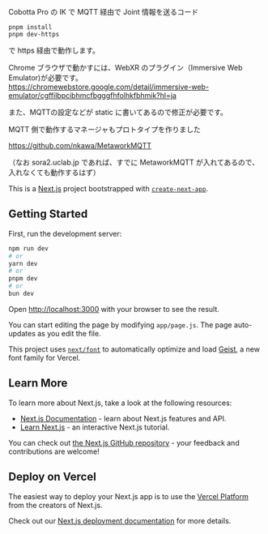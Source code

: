 Cobotta Pro の IK で MQTT 経由で Joint 情報を送るコード

```
pnpm install 
pnpm dev-https
```

で https 経由で動作します。

Chrome ブラウザで動かすには、WebXR のプラグイン（Immersive Web Emulator)が必要です。
https://chromewebstore.google.com/detail/immersive-web-emulator/cgffilbpcibhmcfbgggfhfolhkfbhmik?hl=ja

また、MQTTの設定などが static に書いてあるので修正が必要です。

MQTT 側で動作するマネージャもプロトタイプを作りました

https://github.com/nkawa/MetaworkMQTT

（なお sora2.uclab.jp であれば、すでに MetaworkMQTT が入れてあるので、入れなくても動作するはず）




This is a [Next.js](https://nextjs.org) project bootstrapped with [`create-next-app`](https://nextjs.org/docs/app/api-reference/cli/create-next-app).

## Getting Started

First, run the development server:

```bash
npm run dev
# or
yarn dev
# or
pnpm dev
# or
bun dev
```

Open [http://localhost:3000](http://localhost:3000) with your browser to see the result.

You can start editing the page by modifying `app/page.js`. The page auto-updates as you edit the file.

This project uses [`next/font`](https://nextjs.org/docs/app/building-your-application/optimizing/fonts) to automatically optimize and load [Geist](https://vercel.com/font), a new font family for Vercel.

## Learn More

To learn more about Next.js, take a look at the following resources:

- [Next.js Documentation](https://nextjs.org/docs) - learn about Next.js features and API.
- [Learn Next.js](https://nextjs.org/learn) - an interactive Next.js tutorial.

You can check out [the Next.js GitHub repository](https://github.com/vercel/next.js) - your feedback and contributions are welcome!

## Deploy on Vercel

The easiest way to deploy your Next.js app is to use the [Vercel Platform](https://vercel.com/new?utm_medium=default-template&filter=next.js&utm_source=create-next-app&utm_campaign=create-next-app-readme) from the creators of Next.js.

Check out our [Next.js deployment documentation](https://nextjs.org/docs/app/building-your-application/deploying) for more details.
